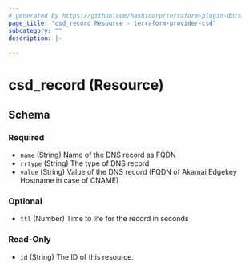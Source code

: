 ```yaml
---
# generated by https://github.com/hashicorp/terraform-plugin-docs
page_title: "csd_record Resource - terraform-provider-csd"
subcategory: ""
description: |-
  
---
```


# csd_record (Resource)





<!-- schema generated by tfplugindocs -->
## Schema

### Required

- `name` (String) Name of the DNS record as FQDN
- `rrtype` (String) The type of DNS record
- `value` (String) Value of the DNS record (FQDN of Akamai Edgekey Hostname in case of CNAME)

### Optional

- `ttl` (Number) Time to life for the record in seconds

### Read-Only

- `id` (String) The ID of this resource.
